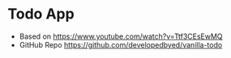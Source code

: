 # Todo App
- Based on https://www.youtube.com/watch?v=Ttf3CEsEwMQ
- GitHub Repo https://github.com/developedbyed/vanilla-todo